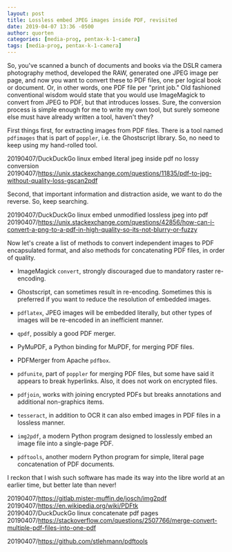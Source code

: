 ```yaml
---
layout: post
title: Lossless embed JPEG images inside PDF, revisited
date: 2019-04-07 13:36 -0500
author: quorten
categories: [media-prog, pentax-k-1-camera]
tags: [media-prog, pentax-k-1-camera]
---
```


So, you've scanned a bunch of documents and books via the DSLR camera
photography method, developed the RAW, generated one JPEG image per
page, and now you want to convert these to PDF files, one per logical
book or document.  Or, in other words, one PDF file per "print job."
Old fashioned conventional wisdom would state that you would use
ImageMagick to convert from JPEG to PDF, but that introduces losses.
Sure, the conversion process is simple enough for me to write my own
tool, but surely someone else must have already written a tool,
haven't they?

First things first, for extracting images from PDF files.  There is a
tool named `pdfimages` that is part of `poppler`, i.e. the Ghostscript
library.  So, no need to keep using my hand-rolled tool.

20190407/DuckDuckGo linux embed literal jpeg inside pdf no lossy
  conversion  
20190407/https://unix.stackexchange.com/questions/11835/pdf-to-jpg-without-quality-loss-gscan2pdf

Second, that important information and distraction aside, we want to
do the reverse.  So, keep searching.

20190407/DuckDuckGo linux embed unmodified lossless jpeg into pdf  
20190407/https://unix.stackexchange.com/questions/42856/how-can-i-convert-a-png-to-a-pdf-in-high-quality-so-its-not-blurry-or-fuzzy

<!-- more -->

Now let's create a list of methods to convert independent images to
PDF encapsulated format, and also methods for concatenating PDF files,
in order of quality.

* ImageMagick `convert`, strongly discouraged due to mandatory raster
  re-encoding.

* Ghostscript, can sometimes result in re-encoding.  Sometimes this is
  preferred if you want to reduce the resolution of embedded images.

* `pdflatex`, JPEG images will be embedded literally, but other types
  of images will be re-encoded in an inefficient manner.

* `qpdf`, possibly a good PDF merger.

* PyMuPDF, a Python binding for MuPDF, for merging PDF files.

* PDFMerger from Apache `pdfbox`.

* `pdfunite`, part of `poppler` for merging PDF files, but some have
  said it appears to break hyperlinks.  Also, it does not work on
  encrypted files.

* `pdfjoin`, works with joining encrypted PDFs but breaks annotations
  and additional non-graphics items.

* `tesseract`, in addition to OCR it can also embed images in PDF
  files in a lossless manner.

* `img2pdf`, a modern Python program designed to losslessly embed an
  image file into a single-page PDF.

* `pdftools`, another modern Python program for simple, literal page
  concatenation of PDF documents.

I reckon that I wish such software has made its way into the libre
world at an earlier time, but better late than never!

20190407/https://gitlab.mister-muffin.de/josch/img2pdf  
20190407/https://en.wikipedia.org/wiki/PDFtk  
20190407/DuckDuckGo linux concatenate pdf pages  
20190407/https://stackoverflow.com/questions/2507766/merge-convert-multiple-pdf-files-into-one-pdf

20190407/https://github.com/stlehmann/pdftools
